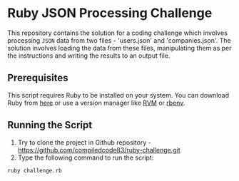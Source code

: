 # Ruby JSON Processing Challenge

This repository contains the solution for a coding challenge which involves processing `JSON` data from two files - 'users.json' and 'companies.json'. The solution involves loading the data from these files, manipulating them as per the instructions and writing the results to an output file.

## Prerequisites

This script requires Ruby to be installed on your system. You can download Ruby from [here](https://www.ruby-lang.org/en/downloads/) or use a version manager like [RVM](https://rvm.io/) or [rbenv](https://github.com/rbenv/rbenv).

## Running the Script

1. Try to clone the project in Github repository - https://github.com/compiledcode83/ruby-challenge.git
2. Type the following command to run the script:

```sh
ruby challenge.rb